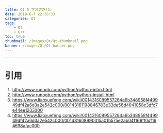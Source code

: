 ```yaml
---
title: Qt 5 学习之路(1) 
date: 2018-6-7 22:36:33
categories: Qt
tags: 
    - Qt
    - C++
toc: true
thumbnail: /images/Qt/Qt-thumbnail.png
banner: /images/Qt/Qt-banner.png
---
```


---

# 引用

1. http://www.runoob.com/python/python-intro.html
2. http://www.runoob.com/python/python-install.html
3. https://www.liaoxuefeng.com/wiki/0014316089557264a6b348958f449949df42a6d3a2e542c000/00143161198846783e33de56d4041058c3dfc7e44ee1203000
4. https://www.liaoxuefeng.com/wiki/0014316089557264a6b348958f449949df42a6d3a2e542c000/001431608990315a01b575e2ab041168ff0df194698afac000


[^1]:运行效率较低，不适合运算密集型的部分。
[^2]:当然可以只编写面向过程的部分。